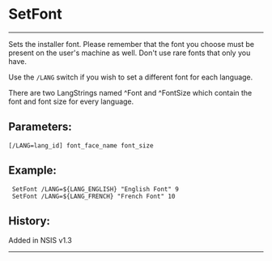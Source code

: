 # SetFont

---

Sets the installer font. Please remember that the font you choose must be present on the user's machine as well. Don't use rare fonts that only you have.

Use the `/LANG` switch if you wish to set a different font for each language.

There are two LangStrings named ^Font and ^FontSize which contain the font and font size for every language.

## Parameters:

    [/LANG=lang_id] font_face_name font_size

## Example:

	 SetFont /LANG=${LANG_ENGLISH} "English Font" 9
	 SetFont /LANG=${LANG_FRENCH} "French Font" 10

## History:

Added in NSIS v1.3

---
